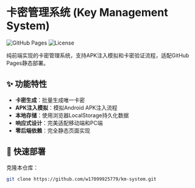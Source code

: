 # 卡密管理系统 (Key Management System)

![GitHub Pages](https://img.shields.io/badge/GitHub%20Pages-Deployed-brightgreen)
![License](https://img.shields.io/badge/License-MIT-blue)

纯前端实现的卡密管理系统，支持APK注入模拟和卡密验证流程，适配GitHub Pages静态部署。

## ✨ 功能特性

- **卡密生成**：批量生成唯一卡密
- **APK注入模拟**：模拟Android APK注入流程
- **本地存储**：使用浏览器LocalStorage持久化数据
- **响应式设计**：完美适配移动端和PC端
- **零后端依赖**：完全静态页面实现

## 🚀 快速部署

克隆本仓库：
   ```bash
   git clone https://github.com/w17099925779/km-system.git
